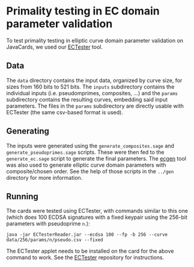 # Primality testing in EC domain parameter validation

To test primality testing in elliptic curve domain parameter
validation on JavaCards, we used our [ECTester](https://github.com/crocs-muni/ECTester) tool.

## Data

The `data` directory contains the input data, organized by curve size, for sizes from
160 bits to 521 bits. The `inputs` subdirectory contains the individual inputs (i.e. pseudomprimes, composites, ...)
and the `params` subdirectory contains the resulting curves, embedding said input parameters.
The files in the `params` subdirectory are directly usable with ECTester (the same csv-based format is used).

## Generating

The inputs were generated using the `generate_composites.sage` and `generate_pseudoprimes.sage` scripts.
These were then fed to the `generate_ec.sage` script to generate the final parameters. The [ecgen](https://github.com/J08nY/ecgen) tool
was also used to generate elliptic curve domain parameters with composite/chosen order.  See the help
of those scripts in the `../gen` directory for more information.

## Running

The cards were tested using ECTester, with commands similar to this one (which does 100 ECDSA signatures
with a fixed keypair using the 256-bit parameters with pseudoprime `n`.):
```
java -jar ECTesterReader.jar --ecdsa 100 --fp -b 256 --curve data/256/params/n/pseudo.csv --fixed
```

The ECTester applet needs to be installed on the card for the above command to work. See the [ECTester](https://github.com/crocs-muni/ECTester)
repository for instructions.
